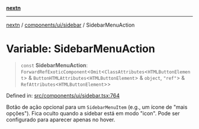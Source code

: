 [**nextn**](../../../../README.md)

***

[nextn](../../../../modules.md) / [components/ui/sidebar](../README.md) / SidebarMenuAction

# Variable: SidebarMenuAction

> `const` **SidebarMenuAction**: `ForwardRefExoticComponent`\<`Omit`\<`ClassAttributes`\<`HTMLButtonElement`\> & `ButtonHTMLAttributes`\<`HTMLButtonElement`\> & `object`, `"ref"`\> & `RefAttributes`\<`HTMLButtonElement`\>\>

Defined in: [src/components/ui/sidebar.tsx:764](https://github.com/Dicommunitas/ThreeJS_Terminal_3D/blob/c2331e405b00973e4f5e87258cdaf1d7c733b058/src/components/ui/sidebar.tsx#L764)

Botão de ação opcional para um `SidebarMenuItem` (e.g., um ícone de "mais opções").
Fica oculto quando a sidebar está em modo "icon".
Pode ser configurado para aparecer apenas no hover.

